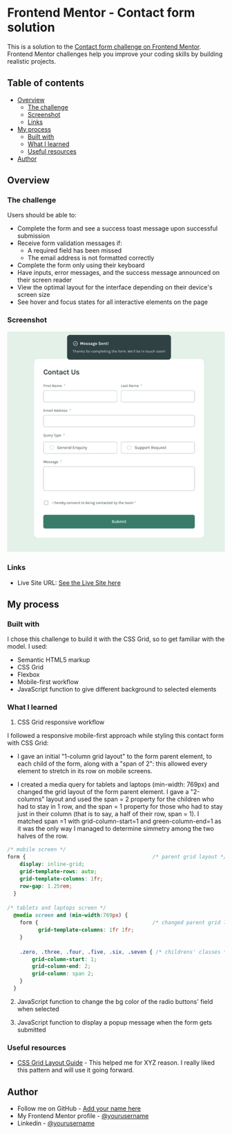 # Frontend Mentor - Contact form solution

This is a solution to the [Contact form challenge on Frontend Mentor](https://www.frontendmentor.io/challenges/contact-form--G-hYlqKJj). Frontend Mentor challenges help you improve your coding skills by building realistic projects. 



## Table of contents

- [Overview](#overview)
  - [The challenge](#the-challenge)
  - [Screenshot](#screenshot)
  - [Links](#links)
- [My process](#my-process)
  - [Built with](#built-with)
  - [What I learned](#what-i-learned)
  - [Useful resources](#useful-resources)
- [Author](#author)



## Overview

### The challenge

Users should be able to:

- Complete the form and see a success toast message upon successful submission
- Receive form validation messages if:
  - A required field has been missed
  - The email address is not formatted correctly
- Complete the form only using their keyboard
- Have inputs, error messages, and the success message announced on their screen reader
- View the optimal layout for the interface depending on their device's screen size
- See hover and focus states for all interactive elements on the page

### Screenshot

![](./assets/screenshots/success_msg%20dsk.png)


### Links

- Live Site URL: [See the Live Site here](https://responsive-contactform.netlify.app/)



## My process

### Built with

I chose this challenge to build it with the CSS Grid, so to get familiar with the model. I used:

- Semantic HTML5 markup
- CSS Grid
- Flexbox
- Mobile-first workflow
- JavaScript function to give different background to selected elements


### What I learned

1) CSS Grid responsive workflow

I followed a responsive mobile-first approach while styling this contact form with CSS Grid: 

- I gave an initial "1-column grid layout" to the form parent element, to each child of the form, along with a  "span of 2": this allowed every element to stretch in its row on mobile screens. 

- I created a media query for tablets and laptops (min-width: 769px) and changed the grid layout of the form parent element. I gave a "2-columns" layout and used the span = 2 property for the children who had to stay in 1 row, and the span = 1 property for those who had to stay just in their column (that is to say, a half of their row, span = 1). I matched span =1 with grid-column-start=1 and green-column-end=1 as it was the only way I managed to determine simmetry among the two halves of the row.

```css
/* mobile screen */
form {                                         /* parent grid layout */
    display: inline-grid;
    grid-template-rows: auto;
    grid-template-columns: 1fr;
    row-gap: 1.25rem;
  }

/* tablets and laptops screen */
  @media screen and (min-width:769px) {
    form {                                     /* changed parent grid layout */
          grid-template-columns: 1fr 1fr;
    }

    .zero, .three, .four, .five, .six, .seven { /* childrens' classes */
        grid-column-start: 1;
        grid-column-end: 2;
        grid-column: span 2;
    }
  }
```

2) JavaScript function to change the bg color of the radio buttons' field when selected

3) JavaScript function to display a popup message when the form gets submitted



### Useful resources

- [CSS Grid Layout Guide](https://css-tricks.com/snippets/css/complete-guide-grid/) - This helped me for XYZ reason. I really liked this pattern and will use it going forward.



## Author

- Follow me on GitHub - [Add your name here](https://www.your-site.com)
- My Frontend Mentor profile - [@yourusername](https://www.frontendmentor.io/profile/yourusername)
- Linkedin - [@yourusername](https://www.twitter.com/yourusername)

